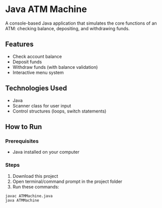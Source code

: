 # Java ATM Machine

A console-based Java application that simulates the core functions of an ATM: checking balance, depositing, and withdrawing funds.

## Features
- Check account balance
- Deposit funds
- Withdraw funds (with balance validation)
- Interactive menu system

## Technologies Used
- Java
- Scanner class for user input
- Control structures (loops, switch statements)

## How to Run

### Prerequisites
- Java installed on your computer

### Steps
1. Download this project
2. Open terminal/command prompt in the project folder
3. Run these commands:

```bash
javac ATMMachine.java
java ATMMachine
